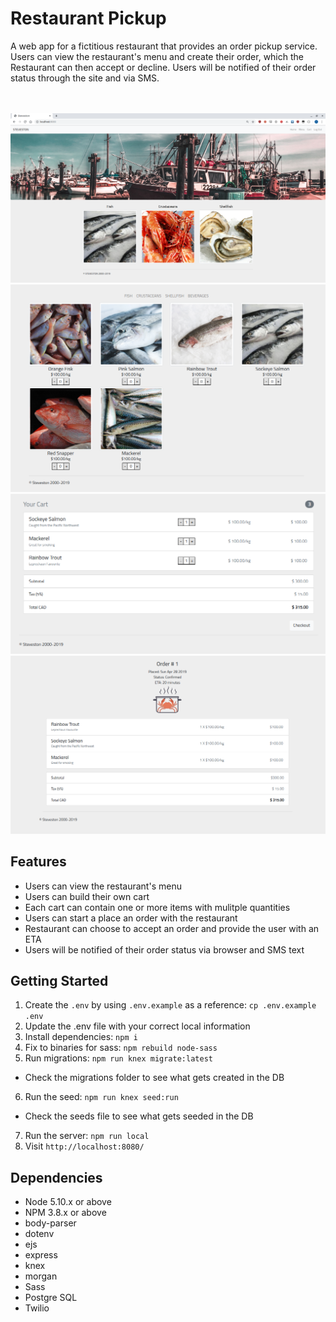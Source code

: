 # Restaurant Pickup
A web app for a fictitious restaurant that provides an order pickup service. Users can view the restaurant's menu and create their order, which the Restaurant can then accept or decline.  Users will be notified of their order status through the site and via SMS.

<br><br>
<img src="https://raw.githubusercontent.com/theostavrides/restaurantapp/master/screenshots/home.png" />
<img src="https://raw.githubusercontent.com/theostavrides/restaurantapp/master/screenshots/menu.png" />
<img src="https://raw.githubusercontent.com/theostavrides/restaurantapp/master/screenshots/cart.png" />
<img src="https://raw.githubusercontent.com/theostavrides/restaurantapp/master/screenshots/confirmed.png" />

## Features
- Users can view the restaurant's menu
- Users can build their own cart
- Each cart can contain one or more items with mulitple quantities
- Users can start a place an order with the restaurant
- Restaurant can choose to accept an order and provide the user with an ETA
- Users will be notified of their order status via browser and SMS text

## Getting Started

1. Create the `.env` by using `.env.example` as a reference: `cp .env.example .env`
2. Update the .env file with your correct local information
3. Install dependencies: `npm i`
4. Fix to binaries for sass: `npm rebuild node-sass`
5. Run migrations: `npm run knex migrate:latest`
  - Check the migrations folder to see what gets created in the DB
6. Run the seed: `npm run knex seed:run`
  - Check the seeds file to see what gets seeded in the DB
7. Run the server: `npm run local`
8. Visit `http://localhost:8080/`

## Dependencies

- Node 5.10.x or above
- NPM 3.8.x or above
- body-parser
- dotenv
- ejs
- express
- knex
- morgan
- Sass
- Postgre SQL
- Twilio
